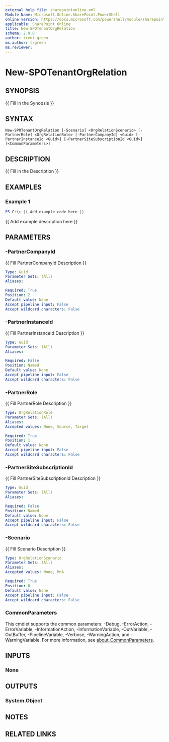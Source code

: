 ```yaml
---
external help file: sharepointonline.xml
Module Name: Microsoft.Online.SharePoint.PowerShell
online version: https://docs.microsoft.com/powershell/module/sharepoint-online/New-SPOTenantOrgRelation
applicable: SharePoint Online
title: New-SPOTenantOrgRelation
schema: 2.0.0
author: trent-green
ms.author: trgreen
ms.reviewer:
---
```


# New-SPOTenantOrgRelation

## SYNOPSIS

{{ Fill in the Synopsis }}

## SYNTAX

```poowershell
New-SPOTenantOrgRelation [-Scenario] <OrgRelationScenario> [-PartnerRole] <OrgRelationRole> [-PartnerCompanyId] <Guid> [-PartnerInstanceId <Guid>] [-PartnerSiteSubscriptionId <Guid>] [<CommonParameters>]
```

## DESCRIPTION

{{ Fill in the Description }}

## EXAMPLES

### Example 1

```powershell
PS C:\> {{ Add example code here }}
```

{{ Add example description here }}

## PARAMETERS

### -PartnerCompanyId

{{ Fill PartnerCompanyId Description }}

```yaml
Type: Guid
Parameter Sets: (All)
Aliases:

Required: True
Position: 2
Default value: None
Accept pipeline input: False
Accept wildcard characters: False
```

### -PartnerInstanceId

{{ Fill PartnerInstanceId Description }}

```yaml
Type: Guid
Parameter Sets: (All)
Aliases:

Required: False
Position: Named
Default value: None
Accept pipeline input: False
Accept wildcard characters: False
```

### -PartnerRole

{{ Fill PartnerRole Description }}

```yaml
Type: OrgRelationRole
Parameter Sets: (All)
Aliases:
Accepted values: None, Source, Target

Required: True
Position: 1
Default value: None
Accept pipeline input: False
Accept wildcard characters: False
```

### -PartnerSiteSubscriptionId

{{ Fill PartnerSiteSubscriptionId Description }}

```yaml
Type: Guid
Parameter Sets: (All)
Aliases:

Required: False
Position: Named
Default value: None
Accept pipeline input: False
Accept wildcard characters: False
```

### -Scenario

{{ Fill Scenario Description }}

```yaml
Type: OrgRelationScenario
Parameter Sets: (All)
Aliases:
Accepted values: None, MnA

Required: True
Position: 0
Default value: None
Accept pipeline input: False
Accept wildcard characters: False
```

### CommonParameters

This cmdlet supports the common parameters: -Debug, -ErrorAction, -ErrorVariable, -InformationAction, -InformationVariable, -OutVariable, -OutBuffer, -PipelineVariable, -Verbose, -WarningAction, and -WarningVariable. For more information, see [about_CommonParameters](http://go.microsoft.com/fwlink/?LinkID=113216).

## INPUTS

### None

## OUTPUTS

### System.Object

## NOTES

## RELATED LINKS

